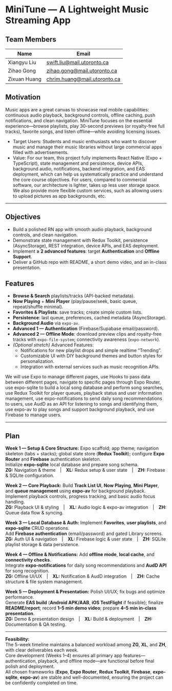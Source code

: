 # MiniTune — A Lightweight Music Streaming App
## Team Members
| Name           | Email                        |
|----------------|------------------------------|
| Xiangyu Liu    | swift.liu@mail.utoronto.ca   |
| Zihao Gong     | zihao.gong@mail.utoronto.ca  |
| Zixuan Huang   | chrim.huang@mail.utoronto.ca |


## Motivation
Music apps are a great canvas to showcase real mobile capabilities: continuous audio playback, background controls, offline caching, push notifications, and clean navigation. MiniTune focuses on the essential experience—browse playlists, play 30-second previews (or royalty-free full tracks), favorite songs, and listen offline—while avoiding licensing issues.
- Target Users: Students and music enthusiasts who want to discover music and manage their music libraries without large commercial apps filled with advertisements. 
- Value: For our team, this project fully implements React Native (Expo + TypeScript), state management and persistence, device APIs, background audio, notifications, backend integration, and EAS deployment, which can help us systematically practice and understand the core course objectives. 
	 For users, compared to commercial software, our architecture is lighter, takes up less user storage space. We also provide more flexible custom services, such as allowing users to upload pictures as app backgrounds, etc.
---
## Objectives
- Build a polished RN app with smooth audio playback, background controls, and clean navigation.
- Demonstrate state management with Redux Toolkit, persistence (AsyncStorage), REST integration, device APIs, and EAS deployment.
- Implement **≥ 2 advanced features**: target **Authentication** and **Offline Support**.
- Deliver a GitHub repo with README, a short demo video, and an in-class presentation.

## Features
- **Browse & Search** playlists/tracks (API-backed metadata).
- **Now Playing** + **Mini Player** (play/pause/seek, basic queue, repeat/shuffle minimal).
- **Favorites & Playlists**: save tracks; create simple custom lists.
- **Persistence**: last queue, preferences, cached metadata (AsyncStorage).
- **Background Audio** via `expo-av`.
- **Advanced 1 — Authentication** (Firebase/Supabase email/password).
- **Advanced 2 — Offline Mode**: download preview clips and royalty-free tracks with `expo-file-system`; connectivity awareness (`expo-network`).
- *(Optional stretch)* Advanced Features:
  - Notifications for new playlist drops and simple realtime “Trending”.
  - Customizable UI with DIY background themes and button styles for personalization.
  - Integration with external services such as music recognition APIs.


We will use Expo to manage different pages, use Hooks to pass data between different pages, navigate to specific pages through Expo Router, use expo-sqlite to build a local song database and perform song searches, use Redux Toolkit for player queues, playback status and user information management, use expo-notifications to send daily song recommendations to users, use AudD as an API for listening to songs and identifying them, use expo-av to play songs and support background playback, and use Firebase to manage users.


---
## **Plan**

**Week 1 — Setup & Core Structure:** Expo scaffold; app theme; navigation skeleton (tabs + stacks); global state store (**Redux Toolkit**); configure **Expo Router** and **Firebase** authentication skeleton.  
Initialize **expo-sqlite** local database and prepare song schema.  
**ZG:** Navigation & theme | **XL:** Redux setup & user state | **ZH:** Firebase & SQLite configuration.  

**Week 2 — Core Playback:** Build **Track List UI**, **Now Playing**, **Mini Player**, and **queue management** using **expo-av** for background playback.  
Implement playback controls, progress tracking, and basic audio focus handling.  
**ZG:** Playback UI & styling | **XL:** Audio logic & expo-av integration | **ZH:** Queue data flow & syncing.  

**Week 3 — Local Database & Auth:** Implement **Favorites**, **user playlists**, and **expo-sqlite** CRUD operations.  
Add **Firebase authentication** (email/password) and gated Library screens.  
**ZG:** Auth UI & navigation | **XL:** Firebase logic & user state | **ZH:** SQLite playlist storage & data persistence.  

**Week 4 — Offline & Notifications:** Add **offline mode**, **local cache**, and **connectivity checks**.  
Integrate **expo-notifications** for daily song recommendations and **AudD API** for song recognition.  
**ZG:** Offline UI/UX | **XL:** Notification & AudD integration | **ZH:** Cache structure & file system management.  

**Week 5 — Deployment & Presentation:** Polish UI/UX; fix bugs and optimize performance.  
Generate **EAS build** (**Android APK/AAB**, **iOS TestFlight** if feasible); finalize **README/report**; record **1–5 min demo video**; prepare **4–5 min in-class presentation**.  
**ZG:** Demo & presentation design | **XL:** Build & deployment | **ZH:** Documentation & QA testing.  

---

**Feasibility:**  
The 5-week timeline maintains a balanced workload among **ZG**, **XL**, and **ZH**, with clear deliverables each week.  
Core development (Weeks 1–4) ensures all primary app features—authentication, playback, and offline mode—are functional before final polish and deployment.  
All chosen frameworks (**Expo**, **Expo Router**, **Redux Toolkit**, **Firebase**, **expo-sqlite**, **expo-av**) are stable and well-documented, ensuring the project can be confidently completed on time.



